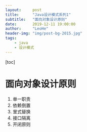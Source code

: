 ```yaml
---
layout:     post
title:      "Java设计模式系列1"
subtitle:   "面向对象设计原则"
date:       2019-12-11 19:00:00
author:     "LeoHe"
header-img: "img/post-bg-2015.jpg"
tags:
    - java
    - 设计模式
---
```


[toc]

# 面向对象设计原则



1. 单一职责
2. 依赖倒置
3. 里式替换
4. 接口隔离
5. 开闭原则

